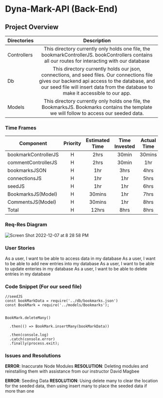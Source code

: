 # Dyna-Mark-API (Back-End)

## Project Overview

| Directories | Description | 
| --- | :---: |  
| Controllers | This directory currently only holds one file, the bookmarkControllerJS. bookControllers contains all our routes for interacting with our database  | 
| Db | This directory currently holds our json, connections, and seed files. Our connections file gives our backend api access to the database, and our seed file will insert data from the database to make it accessible to our app. | 
| Models | This directory currently only holds one file, the BookmarksJS. Bookmarks contains the template we will follow to access our seeded data. | 

### Time Frames

| Component | Priority | Estimated Time | Time Invested | Actual Time |
| --- | :---: |  :---: | :---: | :---: |
| bookmarkControllerJS | H | 2hrs| 30min | 30mins |
| commentControllerJS | H | 2hrs | 30min | 1hr |
| bookmarksJSON | H | 1hr | 3hrs | 4hrs | 
| connectionsJS | H | 1hr | 1hr | 5hrs |
| seedJS | H | 1hr | 1hr | 6hrs |
| BookmarksJS(Model) | H | 30mins | 1hr | 7hrs |
| CommentsJS(Model) | H | 30mins | 1hr | 8hrs |
| Total | H | 12hrs| 8hrs | 8hrs |

### Req-Res Diagram
![Screen Shot 2022-12-07 at 8 28 58 PM](https://user-images.githubusercontent.com/108837222/207635273-987a4e0b-9e9e-40c0-ad05-e74f6db9c650.png)

### User Stories
As a user, I want to be able to access data in my database
As a user, I want to be able to add new entries into my database
As a user, I want to be able to update enteries in my database
As a user, I want to be able to delete entries in my database

### Code Snippet (For our seed file)

```
//seedJS
const bookMarkData = require('../db/bookmarks.json')
const BookMark = require('../models/Bookmarks');


BookMark.deleteMany()

  .then(() => BookMark.insertMany(bookMarkData))

  .then(console.log)
  .catch(console.error)
  .finally(process.exit);
```

### Issues and Resolutions
**ERROR**: Inaccurate Node Modules
**RESOLUTION**: Deleting modules and reinstalling them with assistance from our instructor David Magbee

**ERROR**: Seeding Data
**RESOLUTION**: Using delete many to clear the location for the seeded data, then using insert many to place the seeded data if more than one
